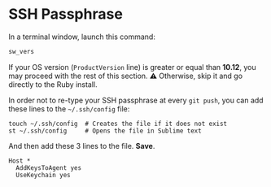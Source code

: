 # SSH Passphrase

In a terminal window, launch this command:

```bash
sw_vers
```

If your OS version (`ProductVersion` line) is greater or equal than **10.12**, you may proceed with the rest of this section. ⚠ Otherwise, skip it and go directly to the Ruby install.

In order not to re-type your SSH passphrase at every `git push`, you can add these lines to the `~/.ssh/config` file:

```
touch ~/.ssh/config  # Creates the file if it does not exist
st ~/.ssh/config     # Opens the file in Sublime text
```

And then add these 3 lines to the file. **Save**.

```
Host *
  AddKeysToAgent yes
  UseKeychain yes
```
